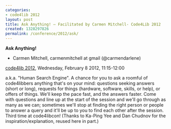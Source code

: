 ```yaml
---
categories:
- code4lib 2012
layout: post
title: Ask Anything! – Facilitated by Carmen Mitchell- Code4Lib 2012
created: 1328297826
permalink: /conference/2012/ask/
---
```

<strong>Ask Anything!</strong>

<ul>
<li>Carmen Mitchell, carmenmitchell at gmail (@carmendarlene)</li>
</ul>

<p><a href="/conference/2012">code4lib 2012</a>, Wednesday, February 8 2012, 11:15-12:00</p>

a.k.a. "Human Search Engine". A chance for you to ask a roomful of code4libbers anything that's on your mind: questions seeking answers (short or long), requests for things (hardware, software, skills, or help), or offers of things. We'll keep the pace fast, and the answers faster. Come with questions and line up at the start of the session and we'll go through as many as we can; sometimes we'll stop at finding the right person or people to answer a query and it'll be up to you to find each other after the session. Third time at code4libcon! (Thanks to Ka-Ping Yee and Dan Chudnov for the inspiration/explanation, reused here in part.)
